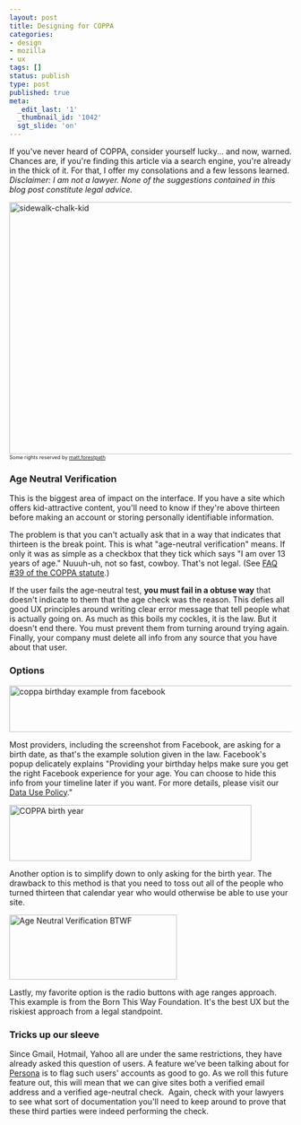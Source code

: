 ```yaml
---
layout: post
title: Designing for COPPA
categories:
- design
- mozilla
- ux
tags: []
status: publish
type: post
published: true
meta:
  _edit_last: '1'
  _thumbnail_id: '1042'
  sgt_slide: 'on'
---
```

If you've never heard of COPPA, consider yourself lucky... and now, warned. Chances are, if you're finding this article via a search engine, you're already in the thick of it. For that, I offer my consolations and a few lessons learned.<!--more--> <em>Disclaimer: I am not a lawyer. None of the suggestions contained in this blog post constitute legal advice.</em>

<a href="http://skinnywhitegirl.com/blog/wp-content/uploads/2013/04/sidewalk-chalk-kid.jpg"><img class="size-large wp-image-1042" alt="sidewalk-chalk-kid" src="http://skinnywhitegirl.com/blog/wp-content/uploads/2013/04/sidewalk-chalk-kid-600x450.jpg" width="600" height="450" /></a><span style="font-size: 9px;">Some rights reserved by <a title="original photo at flickr" href="http://www.flickr.com/photos/18123948@N00/281857282">matt.forestpath</a></span>
<h3>Age Neutral Verification</h3>
This is the biggest area of impact on the interface. If you have a site which offers kid-attractive content, you'll need to know if they're above thirteen before making an account or storing personally identifiable information.

The problem is that you can't actually ask that in a way that indicates that thirteen is the break point. This is what "age-neutral verification" means. If only it was as simple as a checkbox that they tick which says "I am over 13 years of age." Nuuuh-uh, not so fast, cowboy. That's not legal. (See <a title="COPPA FAQs" href="http://www.ftc.gov/privacy/coppafaqs.shtm" target="_blank">FAQ #39 of the COPPA statute</a>.)

If the user fails the age-neutral test, <strong>you must fail in a obtuse way</strong> that doesn't indicate to them that the age check was the reason. This defies all good UX principles around writing clear error message that tell people what is actually going on. As much as this boils my cockles, it is the law. But it doesn't end there. You must prevent them from turning around trying again. Finally, your company must delete all info from any source that you have about that user.
<h3>Options</h3>
<a href="http://skinnywhitegirl.com/blog/wp-content/uploads/2013/04/coppa-birthday-facebook.png"><img class="size-full wp-image-1034 alignnone" alt="coppa birthday example from facebook" src="http://skinnywhitegirl.com/blog/wp-content/uploads/2013/04/coppa-birthday-facebook.png" width="511" height="83" /></a>

Most providers, including the screenshot from Facebook, are asking for a birth date, as that's the example solution given in the law. Facebook's popup delicately explains "Providing your birthday helps make sure you get the right Facebook experience for your age. You can choose to hide this info from your timeline later if you want. For more details, please visit our <a href="https://www.facebook.com/about/privacy/">Data Use Policy</a>."

<a href="http://skinnywhitegirl.com/blog/wp-content/uploads/2013/04/Screen-Shot-2013-04-01-at-2.05.42-PM.png"><img class="alignnone size-full wp-image-1039" alt="COPPA birth year" src="http://skinnywhitegirl.com/blog/wp-content/uploads/2013/04/Screen-Shot-2013-04-01-at-2.05.42-PM.png" width="432" height="100" /></a>

Another option is to simplify down to only asking for the birth year. The drawback to this method is that you need to toss out all of the people who turned thirteen that calendar year who would otherwise be able to use your site.

<a href="http://skinnywhitegirl.com/blog/wp-content/uploads/2013/04/age-neutral-btwf.png"><img class="size-full wp-image-1037 alignnone" alt="Age Neutral Verification BTWF" src="http://skinnywhitegirl.com/blog/wp-content/uploads/2013/04/age-neutral-btwf.png" width="299" height="116" /></a>

Lastly, my favorite option is the radio buttons with age ranges approach. This example is from the Born This Way Foundation. It's the best UX but the riskiest approach from a legal standpoint.
<h3>Tricks up our sleeve</h3>
Since Gmail, Hotmail, Yahoo all are under the same restrictions, they have already asked this question of users. A feature we've been talking about for <a title="Mozilla Persona : the official blog" href="http://identity.mozilla.com/" target="_blank">Persona</a> is to flag such users' accounts as good to go. As we roll this future feature out, this will mean that we can give sites both a verified email address and a verified age-neutral check.  Again, check with your lawyers to see what sort of documentation you'll need to keep around to prove that these third parties were indeed performing the check.
